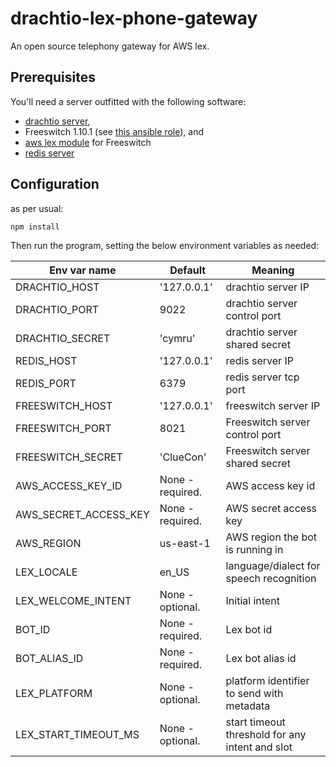 # drachtio-lex-phone-gateway

An open source telephony gateway for AWS lex.

## Prerequisites
You'll need a server outfitted with the following software:

- [drachtio server](https://drachtio.org),
- Freeswitch 1.10.1 (see [this ansible role](https://github.com/davehorton/ansible-role-fsmrf)), and
- [aws lex module](https://github.com/davehorton/drachtio-freeswitch-modules/tree/master/modules/mod_aws_lex) for Freeswitch
- [redis server](https://redis.io)

## Configuration
as per usual:
```
npm install
```
Then run the program, setting the below environment variables as needed:

|Env var name|Default|Meaning|
|------------|---------|-------|
|DRACHTIO_HOST|'127.0.0.1'|drachtio server IP|
|DRACHTIO_PORT|9022|drachtio server control port|
|DRACHTIO_SECRET|'cymru'|drachtio server shared secret|
|REDIS_HOST|'127.0.0.1'|redis server IP|
|REDIS_PORT|6379|redis server tcp port|
|FREESWITCH_HOST|'127.0.0.1'|freeswitch server IP|
|FREESWITCH_PORT|8021|Freeswitch server control port|
|FREESWITCH_SECRET|'ClueCon'|Freeswitch server shared secret|
|AWS_ACCESS_KEY_ID|None - required.|AWS access key id|
|AWS_SECRET_ACCESS_KEY|None - required.|AWS secret access key|
|AWS_REGION|us-east-1|AWS region the bot is running in|
|LEX_LOCALE|en_US|language/dialect for speech recognition|
|LEX_WELCOME_INTENT|None - optional.|Initial intent|
|BOT_ID|None - required.|Lex bot id|
|BOT_ALIAS_ID|None - required.|Lex bot alias id|
|LEX_PLATFORM|None - optional.|platform identifier to send with metadata|
|LEX_START_TIMEOUT_MS|None - optional.|start timeout threshold for any intent and slot|
